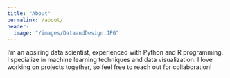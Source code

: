 ```yaml
---
title: "About"
permalink: /about/
header:
  image: "/images/DataandDesign.JPG"
---
```


I’m an apsiring data scientist, experienced with Python and R programming. I specialize in machine learning techniques and data visualization. I love working on projects together, so feel free to reach out for collaboration!
